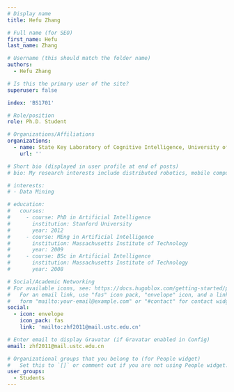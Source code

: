```yaml
---
# Display name
title: Hefu Zhang

# Full name (for SEO)
first_name: Hefu
last_name: Zhang

# Username (this should match the folder name)
authors:
  - Hefu Zhang

# Is this the primary user of the site?
superuser: false

index: 'BS1701'

# Role/position
role: Ph.D. Student

# Organizations/Affiliations
organizations:
  - name: State Key Laboratory of Cognitive Intelligence, University of Science and Technology of China
    url: ''

# Short bio (displayed in user profile at end of posts)
# bio: My research interests include distributed robotics, mobile computing and programmable matter.

# interests:
# - Data Mining

# education:
#   courses:
#     - course: PhD in Artificial Intelligence
#       institution: Stanford University
#       year: 2012
#     - course: MEng in Artificial Intelligence
#       institution: Massachusetts Institute of Technology
#       year: 2009
#     - course: BSc in Artificial Intelligence
#       institution: Massachusetts Institute of Technology
#       year: 2008

# Social/Academic Networking
# For available icons, see: https://docs.hugoblox.com/getting-started/page-builder/#icons
#   For an email link, use "fas" icon pack, "envelope" icon, and a link in the
#   form "mailto:your-email@example.com" or "#contact" for contact widget.
social:
  - icon: envelope
    icon_pack: fas
    link: 'mailto:zhf2011@mail.ustc.edu.cn'

# Enter email to display Gravatar (if Gravatar enabled in Config)
email: zhf2011@mail.ustc.edu.cn

# Organizational groups that you belong to (for People widget)
#   Set this to `[]` or comment out if you are not using People widget.
user_groups:
  - Students
---
```


